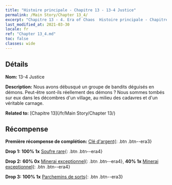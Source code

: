 ```yaml
---
title: "Histoire principale - Chapitre 13 - 13-4 Justice"
permalink: /Main Story/Chapter 13_4/
excerpt: "Chapitre 13 - 4. Era of Chaos  Histoire principale - Chapitre 13_4. 13-4 Justice"
last_modified_at: 2021-03-30
locale: fr
ref: "Chapter 13_4.md"
toc: false
classes: wide
---
```


## Détails

 **Nom:** 13-4 Justice

 **Description:** Nous avons débusqué un groupe de bandits déguisés en démons. Peut-être sont-ils réellement des démons ? Nous sommes tombés sur eux dans les décombres d'un village, au milieu des cadavres et d'un véritable carnage.

 **Related to:** [Chapitre 13](/fr/Main Story/Chapter 13/)

## Récompense

 **Première récompense de complétion:** [Clé d'argent](/fr/Items/con_693/){: .btn .btn--era3}

 **Drop 1:** **100% 1x** [Soufre rare](/fr/Items/mat_43/){: .btn .btn--era4}

 **Drop 2:** **60% 0x** [Minerai exceptionnel](/fr/Items/mat_33/){: .btn .btn--era4}, **40% 1x** [Minerai exceptionnel](/fr/Items/mat_33/){: .btn .btn--era4}

 **Drop 3:** **100% 1x** [Parchemins de sorts](/fr/Items/con_694/){: .btn .btn--era3}

